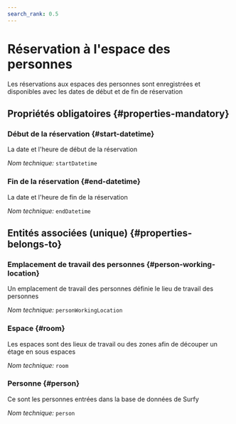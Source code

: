 ```yaml
---
search_rank: 0.5
---    
```

# Réservation à l'espace des personnes
<!--- THIS FILE IS GENERATED PLEASE DO NOT EDIT IT DIRECTLY --->

Les réservations aux espaces des personnes sont enregistrées et disponibles avec les dates de début et de fin de réservation

<OH code="personToRoomBooking"/>




## Propriétés obligatoires {#properties-mandatory}
    
### Début de la réservation {#start-datetime}

La date et l'heure de début de la réservation

*Nom technique:* ```startDatetime```
<PH code="personToRoomBooking:startDatetime"/>

### Fin de la réservation {#end-datetime}

La date et l'heure de fin de la réservation

*Nom technique:* ```endDatetime```
<PH code="personToRoomBooking:endDatetime"/>

    



## Entités associées (unique) {#properties-belongs-to}

### Emplacement de travail des personnes {#person-working-location}

Un emplacement de travail des personnes définie le lieu de travail des personnes

*Nom technique:* ```personWorkingLocation```
<PH code="personToRoomBooking:personWorkingLocation"/>

### Espace {#room}

Les espaces sont des lieux de travail ou des zones afin de découper un étage en sous espaces

*Nom technique:* ```room```
<PH code="personToRoomBooking:room"/>

### Personne {#person}

Ce sont les personnes entrées dans la base de données de Surfy

*Nom technique:* ```person```
<PH code="personToRoomBooking:person"/>





